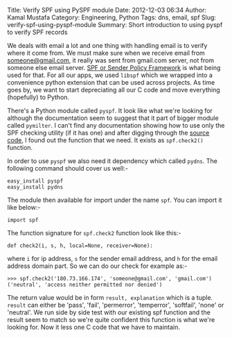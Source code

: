 Title: Verify SPF using PySPF module
Date: 2012-12-03 06:34
Author: Kamal Mustafa
Category: Engineering, Python
Tags: dns, email, spf
Slug: verify-spf-using-pyspf-module
Summary: Short introduction to using pyspf to verify SPF records

We deals with email a lot and one thing with handling email is to verify
where it come from. We must make sure when we receive email from
someone@gmail.com, it really was sent from gmail.com server, not from someone
else email server. [SPF or Sender Policy Framework](https://en.wikipedia.org/wiki/Sender_Policy_Framework) is
what being used for that. For all our apps, we used `libspf` which we
wrapped into a convenience python extension that can be used across projects.
As time goes by, we want to start depreciating all our C code and move
everything (hopefully) to Python.

There's a Python module called `pyspf`. It look like what we're looking
for although the documentation seem to suggest that it part of bigger module
called `pymilter`. I can't find any documentation showing how to use only the
SPF checking utility (if it has one) and after digging through the [source
code](http://pymilter.cvs.sourceforge.net/viewvc/pymilter/pyspf/spf.py?view=markup),
I found out the function that we need. It exists as `spf.check2()` function.

In order to use `pyspf` we also need it dependency which called `pydns`.
The following command should cover us well:-

    easy_install pyspf
    easy_install pydns

The module then available for import under the name `spf`. You can
import it like below:-

    import spf

The function signature for `spf.check2` function look like this:-

    def check2(i, s, h, local=None, receiver=None):

where `i` for ip address, `s` for the sender email address, and `h` for
the email address domain part. So we can do our check for example as:-

    >>> spf.check2('180.73.166.174', 'someone@gmail.com', 'gmail.com')
    ('neutral', 'access neither permitted nor denied')

The return value would be in form `result, explanation` which is a
tuple. `result` can either be 'pass', 'fail', 'permerror', 'temperror',
'softfail', 'none' or 'neutral'. We run side by side test with our
existing spf function and the result seem to match so we're quite confident
this function is what we're looking for. Now it less one C code that we have to maintain.
